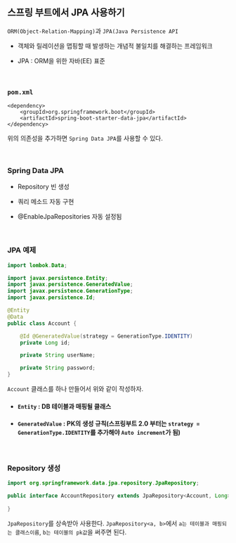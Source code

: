 ## 스프링 부트에서 JPA 사용하기

`ORM(Object-Relation-Mapping)`과 `JPA(Java Persistence API`

* 객체와 릴레이션을 맵핑할 때 발생하는 개념적 불일치를 해결하는 프레임워크

* JPA : ORM을 위한 자바(EE) 표준

<br>

### `pom.xml`

```
<dependency>
    <groupId>org.springframework.boot</groupId>
    <artifactId>spring-boot-starter-data-jpa</artifactId>
</dependency>
```

위의 의존성을 추가하면 `Spring Data JPA`를 사용할 수 있다.

<br>

### Spring Data JPA 

* Repository 빈 생성

* 쿼리 메소드 자동 구현

* @EnableJpaRepositories 자동 설정됨


<br>

### JPA 예제

```java
import lombok.Data;

import javax.persistence.Entity;
import javax.persistence.GeneratedValue;
import javax.persistence.GenerationType;
import javax.persistence.Id;

@Entity
@Data
public class Account {

    @Id @GeneratedValue(strategy = GenerationType.IDENTITY)
    private Long id;

    private String userName;

    private String password;
}
```

`Account` 클래스를 하나 만들어서 위와 같이 작성하자.

- #### `Entity` : DB 테이블과 매핑될 클래스
- #### `GeneratedValue` : PK의 생성 규칙(스프링부트 2.0 부터는 `strategy = GenerationType.IDENTITY`를 추가해야 `Auto increment`가 됨)

<br>

### Repository 생성

```java
import org.springframework.data.jpa.repository.JpaRepository;

public interface AccountRepository extends JpaRepository<Account, Long> {
    
}
```

`JpaRepository`를 상속받아 사용한다. `JpaRepository<a, b>`에서 `a는 테이블과 매핑되는 클래스이름`, `b는 테이블의 pk값`을 써주면 된다.
